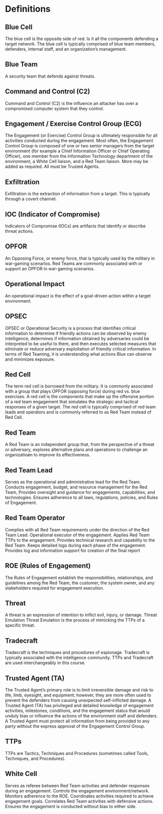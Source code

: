 # Definitions

## Blue Cell

The blue cell is the opposite side of red. Is it all the components defending a target network. The blue cell is typically comprised of blue team members, defenders, internal staff, and an organization’s management.

## Blue Team

A security team that defends against threats.

## Command and Control (C2)

Command and Control (C2) is the influence an attacker has over a compromised computer system that they control.

## Engagement / Exercise Control Group (ECG)

The Engagement (or Exercise) Control Group is ultimately responsible for all activities conducted during the engagement. Most often, the Engagement Control Group is composed of one or two senior managers from the target environment (for example a Chief Information Officer or Chief Operating Officer), one member from the Information Technology department of the environment, a White Cell liaison, and a Red Team liaison. More may be added as required. All must be Trusted Agents.

## Exfiltration

Exfiltration is the extraction of information from a target. This is typically through a covert channel.

## IOC (Indicator of Compromise)

Indicators of Compromise (IOCs) are artifacts that identify or describe threat actions.

## OPFOR

An Opposing Force, or enemy force, that is typically used by the military in war-gaming scenarios. Red Teams are commonly associated with or support an OPFOR in war-gaming scenarios.

## Operational Impact

An operational impact is the effect of a goal-driven action within a target environment.

## OPSEC

OPSEC or Operational Security is a process that identifies critical information to determine if friendly actions can be observed by enemy intelligence, determines if information obtained by adversaries could be interpreted to be useful to them, and then executes selected measures that eliminate or reduce adversary exploitation of friendly critical information.  In terms of Red Teaming, it is understanding what actions Blue can observe and minimizes exposure.

## Red Cell

The term red cell is borrowed from the military. It is commonly associated with a group that plays OPFOR (opposing force) during red vs. blue exercises. A red cell is the components that make up the offensive portion of a red team engagement that simulates the strategic and tactical responses of a given target. The red cell is typically comprised of red team leads and operators and is commonly referred to as Red Team instead of Red Cell.

## Red Team

A Red Team is an independent group that, from the perspective of a threat or adversary, explores alternative plans and operations to challenge an organizatioøn to improve its effectiveness.

## Red Team Lead

Serves as the operational and administrative lead for the Red Team. Conducts engagement, budget, and resource management for the Red
Team, Provides oversight and guidance for engagements, capabilities, and technologies. Ensures adherence to all laws, regulations, policies, and Rules of Engagement.

## Red Team Operator

Complies with all Red Team requirements under the direction of the Red Team Lead. Operational executor of the engagement. Applies Red Team TTPs to the engagement. Provides technical research and capability to the Red Team. Keeps detailed logs during each phase of the engagement. Provides log and information support for creation of the final report

## ROE (Rules of Engagement)

The Rules of Engagement establish the responsibilities, relationships, and guidelines among the Red Team, the customer, the system owner, and any stakeholders required for engagement execution.

## Threat

A threat is an expression of intention to inflict evil, injury, or damage.
Threat Emulation
Threat Emulation is the process of mimicking the TTPs of a specific threat.

## Tradecraft

Tradecraft is the techniques and procedures of espionage. Tradecraft is typically associated with the intelligence community. TTPs and Tradecraft are used interchangeably in this course.

## Trusted Agent (TA)

The Trusted Agent’s primary role is to limit irreversible damage and risk to life, limb, eyesight, and equipment; however, they are more often used to prevent the defenders from causing unexpected self-inflicted damage.
A Trusted Agent (TA) has privileged and detailed knowledge of engagement activities, milestones, conditions, and the engagement status that would unduly bias or influence the actions of the environment staff and defenders. A Trusted Agent must protect all information from being provided to any party without the express approval of the Engagement Control Group.

## TTPs

TTPs are Tactics, Techniques and Procedures (sometimes called Tools, Techniques, and Procedures).

## White Cell

Serves as referee between Red Team activities and defender responses during an engagement. Controls the engagement environment/network. Monitors adherence to the ROE. Coordinates activities required to achieve engagement goals. Correlates Red Team activities with defensive actions. Ensures the engagement is conducted without bias to either side.

